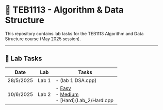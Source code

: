 # 📘 TEB1113 - Algorithm & Data Structure

This repository contains lab tasks for the TEB1113 Algorithm and Data Structure course (May 2025 session).

---

## 📅 Lab Tasks

| Date       | Lab   | Tasks                                                                 |
|------------|--------|-----------------------------------------------------------------------|
| 28/5/2025  | Lab 1 | - (lab 1 DSA.cpp) |
| 10/6/2025  | Lab 2 | - [Easy](Lab_2/easy.cpp)<br> - [Medium](Lab_2/medium.cpp)<br> - [Hard](Lab_2/Hard.cpp |

